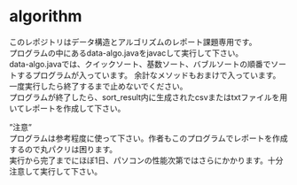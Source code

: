 # algorithm
このレポジトリはデータ構造とアルゴリズムのレポート課題専用です。  
プログラムの中にあるdata-algo.javaをjavacして実行して下さい。  
data-algo.javaでは、クイックソート、基数ソート、バブルソートの順番でソートするプログラムが入っています。
余計なメソッドもおまけで入っています。  
一度実行したら終了するまで止めないでください。  
プログラムが終了したら、sort_result内に生成されたcsvまたはtxtファイルを用いてレポートを作成して下さい。  
  
”注意”  
プログラムは参考程度に使って下さい。作者もこのプログラムでレポートを作成するので丸パクリは困ります。  
実行から完了までにほぼ1日、パソコンの性能次第ではさらにかかります。十分注意して実行して下さい。
